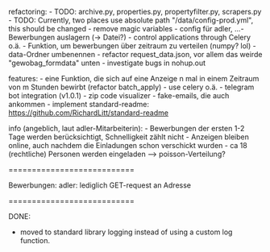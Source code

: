 refactoring:
    - TODO: archive.py, properties.py, propertyfilter.py, scrapers.py
    - TODO: Currently, two places use absolute path "/data/config-prod.yml", this should be changed
    - remove magic variables
        - config für adler, ...-Bewerbungen auslagern (-> Datei?)
        - control applications through Celery o.ä.
            - Funktion, um bewerbungen über zeitraum zu verteilen (numpy? lol)
    - data-Ordner umbenennen
    - refactor request_data.json, vor allem das weirde "gewobag_formdata" unten
    - investigate bugs in nohup.out

features:
    - eine Funktion, die sich auf eine Anzeige n mal in einem Zeitraum von m Stunden bewirbt (refactor batch_apply)
        - use celery o.ä.
    - telegram bot integration (v1.0.1)
    - zip code visualizer
    - fake-emails, die auch ankommen
    - implement standard-readme: https://github.com/RichardLitt/standard-readme

info (angeblich, laut adler-Mitarbeiterin):
    - Bewerbungen der ersten 1-2 Tage werden berücksichtigt, Schnelligkeit zählt nicht
    - Anzeigen bleiben online, auch nachdem die Einladungen schon verschickt wurden
    - ca 18 (rechtliche) Personen werden eingeladen
    --> poisson-Verteilung?

===========================

Bewerbungen:
adler: lediglich GET-request an Adresse

===========================

DONE:
- moved to standard library logging instead of using a custom log function.